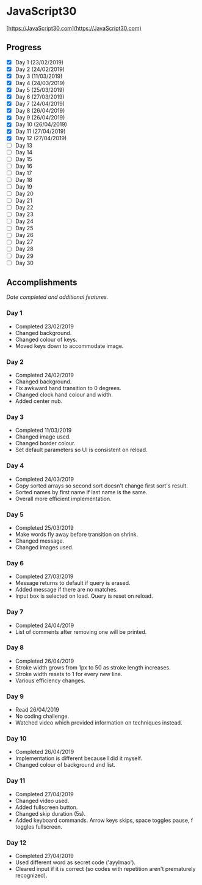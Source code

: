 # JavaScript30
[https://JavaScript30.com](https://JavaScript30.com)

## Progress
- [x] Day 1  (23/02/2019)
- [x] Day 2  (24/02/2019)
- [x] Day 3  (11/03/2019)
- [x] Day 4  (24/03/2019)
- [x] Day 5  (25/03/2019)
- [x] Day 6  (27/03/2019)
- [x] Day 7  (24/04/2019)
- [x] Day 8  (26/04/2019)
- [x] Day 9  (26/04/2019)
- [x] Day 10 (26/04/2019)
- [x] Day 11 (27/04/2019)
- [x] Day 12 (27/04/2019)
- [ ] Day 13
- [ ] Day 14
- [ ] Day 15
- [ ] Day 16
- [ ] Day 17
- [ ] Day 18
- [ ] Day 19
- [ ] Day 20
- [ ] Day 21
- [ ] Day 22
- [ ] Day 23
- [ ] Day 24
- [ ] Day 25
- [ ] Day 26
- [ ] Day 27
- [ ] Day 28
- [ ] Day 29
- [ ] Day 30

## Accomplishments
<em>Date completed and additional features.</em>

### Day 1
- Completed 23/02/2019
- Changed background.
- Changed colour of keys.
- Moved keys down to accommodate image.

### Day 2
- Completed 24/02/2019
- Changed background.
- Fix awkward hand transition to 0 degrees.
- Changed clock hand colour and width.
- Added center nub.

### Day 3
- Completed 11/03/2019
- Changed image used.
- Changed border colour.
- Set default parameters so UI is consistent on reload.

### Day 4
- Completed 24/03/2019
- Copy sorted arrays so second sort doesn't change first sort's result.
- Sorted names by first name if last name is the same.
- Overall more efficient implementation.

### Day 5
- Completed 25/03/2019
- Make words fly away before transition on shrink.
- Changed message.
- Changed images used.

### Day 6
- Completed 27/03/2019
- Message returns to default if query is erased.
- Added message if there are no matches.
- Input box is selected on load. Query is reset on reload.

### Day 7
- Completed 24/04/2019
- List of comments after removing one will be printed.

### Day 8
- Completed 26/04/2019
- Stroke width grows from 1px to 50 as stroke length increases.
- Stroke width resets to 1 for every new line.
- Various efficiency changes.

### Day 9
- Read 26/04/2019
- No coding challenge.
- Watched video which provided information on techniques instead.

### Day 10
- Completed 26/04/2019
- Implementation is different because I did it myself.
- Changed colour of background and list.

### Day 11
- Completed 27/04/2019
- Changed video used.
- Added fullscreen button.
- Changed skip duration (5s).
- Added keyboard commands. Arrow keys skips, space toggles pause, f toggles fullscreen.

### Day 12
- Completed 27/04/2019
- Used different word as secret code ('ayylmao').
- Cleared input if it is correct (so codes with repetition aren't prematurely recognized).
